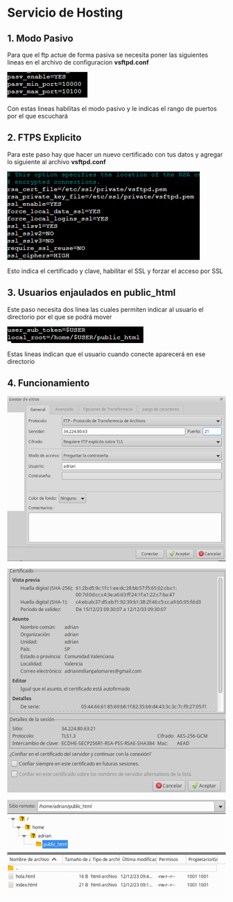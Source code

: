 # Servicio de Hosting

## 1. Modo Pasivo

Para que el ftp actue de forma pasiva se necesita poner las siguientes lineas en el archivo de configuracion **vsftpd.conf**

![texto_alternativo](imagenes/ftp_1.PNG)

Con estas lineas habilitas el modo pasivo y le indicas el rango de puertos por el que escuchará


## 2. FTPS Explicito

Para este paso hay que hacer un nuevo certificado con tus datos y agregar lo siguiente al archivo **vsftpd.conf**

![texto_alternativo](imagenes/ftp_2.PNG)

Esto indica el certificado y clave, habilitar el SSL y forzar el acceso por SSL

## 3. Usuarios enjaulados en public_html

Este paso necesita dos linea las cuales permiten indicar al usuario el directorio por el que se podrá mover

![texto_alternativo](imagenes/ftp_3.PNG)

Estas lineas indican que el usuario cuando conecte aparecerá en ese directorio

## 4. Funcionamiento

![texto_alternativo](imagenes/ftp_4.PNG)

![texto_alternativo](imagenes/ftp_5.PNG)

![texto_alternativo](imagenes/ftp_6.PNG)


